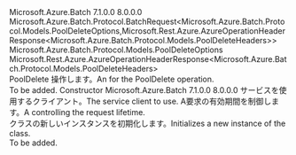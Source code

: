 <Type Name="PoolDeleteBatchRequest" FullName="Microsoft.Azure.Batch.Protocol.BatchRequests.PoolDeleteBatchRequest">
  <TypeSignature Language="C#" Value="public class PoolDeleteBatchRequest : Microsoft.Azure.Batch.Protocol.BatchRequest&lt;Microsoft.Azure.Batch.Protocol.Models.PoolDeleteOptions,Microsoft.Rest.Azure.AzureOperationHeaderResponse&lt;Microsoft.Azure.Batch.Protocol.Models.PoolDeleteHeaders&gt;&gt;" />
  <TypeSignature Language="ILAsm" Value=".class public auto ansi beforefieldinit PoolDeleteBatchRequest extends Microsoft.Azure.Batch.Protocol.BatchRequest`2&lt;class Microsoft.Azure.Batch.Protocol.Models.PoolDeleteOptions, class Microsoft.Rest.Azure.AzureOperationHeaderResponse`1&lt;class Microsoft.Azure.Batch.Protocol.Models.PoolDeleteHeaders&gt;&gt;" />
  <TypeSignature Language="DocId" Value="T:Microsoft.Azure.Batch.Protocol.BatchRequests.PoolDeleteBatchRequest" />
  <TypeSignature Language="VB.NET" Value="Public Class PoolDeleteBatchRequest&#xA;Inherits BatchRequest(Of PoolDeleteOptions, AzureOperationHeaderResponse(Of PoolDeleteHeaders))" />
  <TypeSignature Language="F#" Value="type PoolDeleteBatchRequest = class&#xA;    inherit BatchRequest&lt;PoolDeleteOptions, AzureOperationHeaderResponse&lt;PoolDeleteHeaders&gt;&gt;" />
  <AssemblyInfo>
    <AssemblyName>Microsoft.Azure.Batch</AssemblyName>
    <AssemblyVersion>7.1.0.0</AssemblyVersion>
    <AssemblyVersion>8.0.0.0</AssemblyVersion>
  </AssemblyInfo>
  <Base>
    <BaseTypeName>Microsoft.Azure.Batch.Protocol.BatchRequest&lt;Microsoft.Azure.Batch.Protocol.Models.PoolDeleteOptions,Microsoft.Rest.Azure.AzureOperationHeaderResponse&lt;Microsoft.Azure.Batch.Protocol.Models.PoolDeleteHeaders&gt;&gt;</BaseTypeName>
    <BaseTypeArguments>
      <BaseTypeArgument TypeParamName="TOptions">Microsoft.Azure.Batch.Protocol.Models.PoolDeleteOptions</BaseTypeArgument>
      <BaseTypeArgument TypeParamName="TResponse">Microsoft.Rest.Azure.AzureOperationHeaderResponse&lt;Microsoft.Azure.Batch.Protocol.Models.PoolDeleteHeaders&gt;</BaseTypeArgument>
    </BaseTypeArguments>
  </Base>
  <Interfaces />
  <Docs>
    <summary>
            <span data-ttu-id="807c4-101"><see cref="T:Microsoft.Azure.Batch.Protocol.IBatchRequest" /> PoolDelete 操作します。</span><span class="sxs-lookup"><span data-stu-id="807c4-101">An <see cref="T:Microsoft.Azure.Batch.Protocol.IBatchRequest" /> for the PoolDelete operation.</span></span>
            </summary>
    <remarks>To be added.</remarks>
  </Docs>
  <Members>
    <Member MemberName=".ctor">
      <MemberSignature Language="C#" Value="public PoolDeleteBatchRequest (Microsoft.Azure.Batch.Protocol.BatchServiceClient serviceClient, System.Threading.CancellationToken cancellationToken);" />
      <MemberSignature Language="ILAsm" Value=".method public hidebysig specialname rtspecialname instance void .ctor(class Microsoft.Azure.Batch.Protocol.BatchServiceClient serviceClient, valuetype System.Threading.CancellationToken cancellationToken) cil managed" />
      <MemberSignature Language="DocId" Value="M:Microsoft.Azure.Batch.Protocol.BatchRequests.PoolDeleteBatchRequest.#ctor(Microsoft.Azure.Batch.Protocol.BatchServiceClient,System.Threading.CancellationToken)" />
      <MemberSignature Language="F#" Value="new Microsoft.Azure.Batch.Protocol.BatchRequests.PoolDeleteBatchRequest : Microsoft.Azure.Batch.Protocol.BatchServiceClient * System.Threading.CancellationToken -&gt; Microsoft.Azure.Batch.Protocol.BatchRequests.PoolDeleteBatchRequest" Usage="new Microsoft.Azure.Batch.Protocol.BatchRequests.PoolDeleteBatchRequest (serviceClient, cancellationToken)" />
      <MemberType>Constructor</MemberType>
      <AssemblyInfo>
        <AssemblyName>Microsoft.Azure.Batch</AssemblyName>
        <AssemblyVersion>7.1.0.0</AssemblyVersion>
        <AssemblyVersion>8.0.0.0</AssemblyVersion>
      </AssemblyInfo>
      <Parameters>
        <Parameter Name="serviceClient" Type="Microsoft.Azure.Batch.Protocol.BatchServiceClient" />
        <Parameter Name="cancellationToken" Type="System.Threading.CancellationToken" />
      </Parameters>
      <Docs>
        <param name="serviceClient"><span data-ttu-id="807c4-102">サービスを使用するクライアント。</span><span class="sxs-lookup"><span data-stu-id="807c4-102">The service client to use.</span></span></param>
        <param name="cancellationToken"><span data-ttu-id="807c4-103">A<see cref="T:System.Threading.CancellationToken" />要求の有効期間を制御します。</span><span class="sxs-lookup"><span data-stu-id="807c4-103">A <see cref="T:System.Threading.CancellationToken" /> controlling the request lifetime.</span></span></param>
        <summary>
            <span data-ttu-id="807c4-104"><see cref="T:Microsoft.Azure.Batch.Protocol.BatchRequests.PoolDeleteBatchRequest" /> クラスの新しいインスタンスを初期化します。</span><span class="sxs-lookup"><span data-stu-id="807c4-104">Initializes a new instance of the <see cref="T:Microsoft.Azure.Batch.Protocol.BatchRequests.PoolDeleteBatchRequest" /> class.</span></span>
            </summary>
        <remarks>To be added.</remarks>
      </Docs>
    </Member>
  </Members>
</Type>